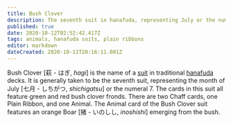 ```yaml
---
title: Bush Clover
description: The seventh suit in hanafuda, representing July or the number 7
published: true
date: 2020-10-12T02:52:42.417Z
tags: animals, hanafuda suits, plain ribbons
editor: markdown
dateCreated: 2020-10-11T20:16:11.001Z
---
```


Bush Clover [萩 - はぎ, *hagi*] is the name of a [suit](/en/hanafuda/suits) in traditional [hanafuda](/en/hanafuda) decks. It is generally taken to be the seventh suit, representing the month of July [七月	- しちがつ,	*shichigatsu*] or the numeral 7. The cards in this suit all feature green and red bush clover fronds. There are two Chaff cards, one Plain Ribbon, and one Animal. The Animal card of the Bush Clover suit features an orange Boar [猪 - いのしし, *inoshishi*] emerging from the bush.